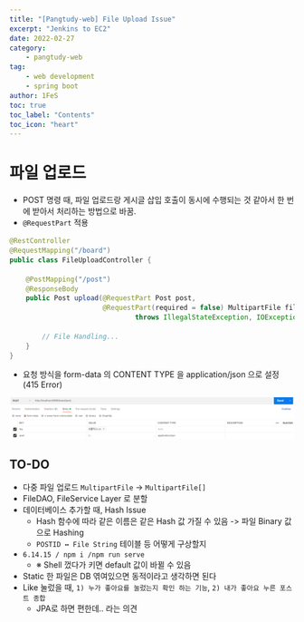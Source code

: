 ```yaml
---
title: "[Pangtudy-web] File Upload Issue"
excerpt: "Jenkins to EC2"
date: 2022-02-27
category:
    - pangtudy-web
tag:
    - web development
    - spring boot
author: 1FeS
toc: true
toc_label: "Contents"
toc_icon: "heart"
---
```


# 파일 업로드

- POST 명령 때, 파일 업로드랑 게시글 삽입 호출이 동시에 수행되는 것 같아서 한 번에 받아서 처리하는 방법으로 바꿈.
- `@RequestPart` 적용
```java
@RestController
@RequestMapping("/board")
public class FileUploadController {
	
	@PostMapping("/post")
	@ResponseBody
	public Post upload(@RequestPart Post post, 
					   @RequestPart(required = false) MultipartFile file) 
							   throws IllegalStateException, IOException {
		
		// File Handling...
	}
}
```
- 요청 방식을 form-data 의 CONTENT TYPE 을 application/json 으로 설정 (415 Error)
<img src="/_img/2022-02-27/post.png">

## TO-DO

- 다중 파일 업로드 `MultipartFile` → `MultipartFile[]`
- FileDAO, FileService Layer 로 분할
- 데이터베이스 추가할 때, Hash Issue
    - Hash 함수에 따라 같은 이름은 같은 Hash 값 가질 수 있음 -> 파일 Binary 값으로 Hashing
    - `POSTID ↔ File String` 테이블 등 어떻게 구상할지
- `6.14.15 / npm i /npm run serve`
    - ※ Shell 껐다가 키면 default 값이 바뀔 수 있음
- Static 한 파일은 DB 엮여있으면 동적이라고 생각하면 된다
- Like 눌렀을 때, `1) 누가 좋아요를 눌렀는지 확인 하는 기능`, `2) 내가 좋아요 누른 포스트 종합`
    - JPA로 하면 편한데.. 라는 의견
